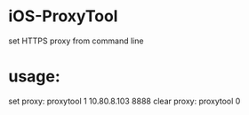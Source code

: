 # iOS-ProxyTool
set HTTPS proxy from command line

# usage:
set proxy: proxytool 1 10.80.8.103 8888
clear proxy: proxytool 0
